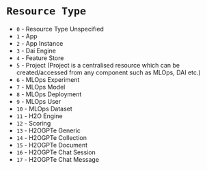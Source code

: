 # `Resource Type`
- `0` - Resource Type Unspecified
- `1` - App
- `2` - App Instance
- `3` - Dai Engine
- `4` - Feature Store
- `5` - Project (Project is a centralised resource which can be created/accessed from any component such as MLOps, DAI etc.)
- `6` - MLOps Experiment
- `7` - MLOps Model
- `8` - MLOps Deployment
- `9` - MLOps User
- `10` - MLOps Dataset
- `11` - H2O Engine
- `12` - Scoring
- `13` - H2OGPTe Generic
- `14` - H2OGPTe Collection
- `15` - H2OGPTe Document
- `16` - H2OGPTe Chat Session
- `17` - H2OGPTe Chat Message
